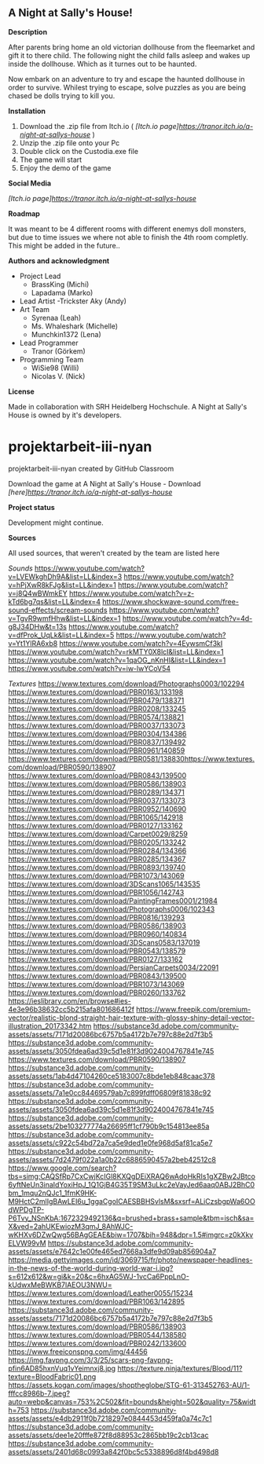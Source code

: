 ## A Night at Sally's House! 


**Description**

After parents bring home an old victorian dollhouse from the fleemarket and gift it to there child. The following night the child falls asleep and wakes up inside the dollhouse. Which as it turnes out to be haunted. 

Now embark on an adventure to try and escape the haunted dollhouse in order to survive. Whilest trying to escape, solve puzzles as you are being chased be dolls trying to kill you.

**Installation**

1. Download the .zip file from Itch.io ( *[Itch.io page]https://tranor.itch.io/a-night-at-sallys-house* )
2. Unzip the .zip file onto your Pc
3. Double click on the Custodia.exe file
4. The game will start
5. Enjoy the demo of the game

**Social Media**

*[Itch.io page]https://tranor.itch.io/a-night-at-sallys-house*

**Roadmap**

It was meant to be 4 different rooms with different enemys doll monsters, but due to time issues we where not able to finish the 4th room completly. This might be added in the future..

**Authors and acknowledgment**

- Project Lead 
    - BrassKing (Michi)
    - Lapadama (Marko)
- Lead Artist
    -Trickster Aky (Andy)
- Art Team
    - Syrenaa (Leah)
    - Ms. Whaleshark (Michelle)
    - Munchkin1372 (Lena)
- Lead Programmer
    - Tranor (Görkem)
- Programming Team
    - WiSie98 (Willi)
    - Nicolas V. (Nick)
   
**License**

Made in collaboration with SRH Heidelberg Hochschule.
A Night at Sally's House is owned by it's developers.
# projektarbeit-iii-nyan
projektarbeit-iii-nyan created by GitHub Classroom

Download the game at A Night at Sally's House - Download *[here]https://tranor.itch.io/a-night-at-sallys-house*

**Project status**

Development might continue.

**Sources**

All used sources, that weren't created by the team are listed here

*Sounds*
    https://www.youtube.com/watch?v=LVEWkghDh9A&list=LL&index=3
    https://www.youtube.com/watch?v=hPjXwR8kFJg&list=LL&index=1
    https://www.youtube.com/watch?v=j8Q4wBWmkEY
    https://www.youtube.com/watch?v=z-kTd6bg7qs&list=LL&index=4
    https://www.shockwave-sound.com/free-sound-effects/scream-sounds
    https://www.youtube.com/watch?v=TgvR9wmfHhw&list=LL&index=1
    https://www.youtube.com/watch?v=4d-g8J34DHw&t=13s
    https://www.youtube.com/watch?v=dfProk_UqLk&list=LL&index=5
    https://www.youtube.com/watch?v=Yt1YlRA6xb8
    https://www.youtube.com/watch?v=4EywsmCf3kI
    https://www.youtube.com/watch?v=rkMTY0X8lcI&list=LL&index=1
    https://www.youtube.com/watch?v=1qaOG_nKnHI&list=LL&index=1
    https://www.youtube.com/watch?v=iw-lwYCoV54


*Textures*
    https://www.textures.com/download/Photographs0003/102294
    https://www.textures.com/download/PBR0163/133198
    https://www.textures.com/download/PBR0479/138371
    https://www.textures.com/download/PBR0208/133245
    https://www.textures.com/download/PBR0574/138821
    https://www.textures.com/download/PBR0037/133073
    https://www.textures.com/download/PBR0304/134386
    https://www.textures.com/download/PBR0837/139492
    https://www.textures.com/download/PBR0961/140859
    https://www.textures.com/download/PBR0581/138830https://www.textures.com/download/PBR0590/138907
    https://www.textures.com/download/PBR0843/139500
    https://www.textures.com/download/PBR0586/138903
    https://www.textures.com/download/PBR0289/134371	
    https://www.textures.com/download/PBR0037/133073
    https://www.textures.com/download/PBR0952/140690	
    https://www.textures.com/download/PBR1065/142918
    https://www.textures.com/download/PBR0127/133162
    https://www.textures.com/download/Carpet0029/8259
    https://www.textures.com/download/PBR0205/133242
    https://www.textures.com/download/PBR0284/134366
    https://www.textures.com/download/PBR0285/134367
    https://www.textures.com/download/PBR0893/139740
    https://www.textures.com/download/PBR1073/143069
    https://www.textures.com/download/3DScans1065/143535
    https://www.textures.com/download/PBR1056/142743
    https://www.textures.com/download/PaintingFrames0001/21984
    https://www.textures.com/download/Photographs0006/102343
    https://www.textures.com/download/PBR0816/139293
    https://www.textures.com/download/PBR0586/138903
    https://www.textures.com/download/PBR0960/140834
    https://www.textures.com/download/3DScans0583/137019
    https://www.textures.com/download/PBR0543/138579
    https://www.textures.com/download/PBR0127/133162
    https://www.textures.com/download/PersianCarpets0034/22091
    https://www.textures.com/download/PBR0843/139500
    https://www.textures.com/download/PBR1073/143069
    https://www.textures.com/download/PBR0260/133762
    https://ieslibrary.com/en/browse#ies-4e3e96b38632cc5b215afa801686412f
    https://www.freepik.com/premium-vector/realistic-blond-straight-hair-texture-with-glossy-shiny-detail-vector-illustration_20173342.htm 
    https://substance3d.adobe.com/community-assets/assets/7171d20086bc6757b5a4172b7e797c88e2d7f3b5 
    https://substance3d.adobe.com/community-assets/assets/3050fdea6ad39c5d1e81f3d9024004767841e745
    https://www.textures.com/download/PBR0590/138907 
    https://substance3d.adobe.com/community-assets/assets/1ab4d47104260ce5183007c8bde1eb848caac378
    https://substance3d.adobe.com/community-assets/assets/7a1e0cc84469579ab7c899fdff06809f81838c92
    https://substance3d.adobe.com/community-assets/assets/3050fdea6ad39c5d1e81f3d9024004767841e745
    https://substance3d.adobe.com/community-assets/assets/2be103277774a26695ff1cf790b9c154813ee85a
    https://substance3d.adobe.com/community-assets/assets/c922c54bd72a7ca5e9ded1e0fe968d5af81ca5e7
    https://substance3d.adobe.com/community-assets/assets/7d2479f022a1a0b22c6886590457a2beb42512c8
    https://www.google.com/search?tbs=simg:CAQSfRp7CxCwjKcIGl8KXQgDEiXRAQ6wAdoHkRIs1gXZBw2JBtco6yftNeUn3inaIdYoxiHpJ_1Q1GjB4G35T9SM3uLkc2eVayJed6aaq0ABJ2BhC0bm_1mqu2nQJc1_1fmK9HK-M9HctC2mlIgBAwLEI6u_1ggaCgoICAESBBHSvlsM&sxsrf=ALiCzsbgpWa6OOdWPDgTP-P6Tvy_NSnKbA:1672329492136&q=brushed+brass+sample&tbm=isch&sa=X&ved=2ahUKEwiozM3qmJ_8AhWJC-wKHXv6DZwQwg56BAgGEAE&biw=1707&bih=948&dpr=1.5#imgrc=z0kXkvELVW99vM
    https://substance3d.adobe.com/community-assets/assets/e7642c1e00fe465ed7668a3dfe9d09ab856904a7
    https://media.gettyimages.com/id/3069715/fr/photo/newspaper-headlines-in-the-news-of-the-world-during-world-war-i.jpg?s=612x612&w=gi&k=20&c=6hxAG5WJ-1vcCa6PppLnO-kUdwxMeBWKB7lAEOU3NWU=
    https://www.textures.com/download/Leather0055/15234
    https://www.textures.com/download/PBR1063/142895
    https://substance3d.adobe.com/community-assets/assets/7171d20086bc6757b5a4172b7e797c88e2d7f3b5
    https://www.textures.com/download/PBR0586/138903
    https://www.textures.com/download/PBR0544/138580
    https://www.textures.com/download/PBR0242/133600
    https://www.freeiconspng.com/img/44456
    https://img.favpng.com/3/3/25/scars-png-favpng-pfin6AD85hxnVuq1vYeimnxj8.jpg
    https://texture.ninja/textures/Blood/11?texture=BloodFabric01.png
    https://assets.kogan.com/images/shoptheglobe/STG-61-313452763-AU/1-fffcc8986b-7.jpeg?auto=webp&canvas=753%2C502&fit=bounds&height=502&quality=75&width=753
    https://substance3d.adobe.com/community-assets/assets/e4db2911f0b7218297e0844453d459fa0a74c7c1
    https://substance3d.adobe.com/community-assets/assets/dee1e20fffe872f8d88953c2865bb19c2cb13cac
    https://substance3d.adobe.com/community-assets/assets/2401d68c0993a842f0bc5c5338896d8f4bd498d8


